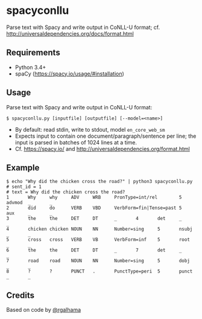 # spacyconllu

Parse text with Spacy and write output in CoNLL-U format;
cf. http://universaldependencies.org/docs/format.html

## Requirements

* Python 3.4+
* spaCy (https://spacy.io/usage/#installation)

## Usage

Parse text with Spacy and write output in CoNLL-U format:

	$ spacyconllu.py [inputfile] [outputfile] [--model=<name>]

- By default: read stdin, write to stdout, model `en_core_web_sm`
- Expects input to contain one document/paragraph/sentence per line;
  the input is parsed in batches of 1024 lines at a time.
- Cf. https://spacy.io/ and http://universaldependencies.org/format.html

## Example

```
$ echo "Why did the chicken cross the road?" | python3 spacyconllu.py
# sent_id = 1
# text = Why did the chicken cross the road?
1       Why     why     ADV     WRB     PronType=int/rel        5       advmod  _       _
2       did     do      VERB    VBD     VerbForm=fin|Tense=past 5       aux     _       _
3       the     the     DET     DT      _       4       det     _       _
4       chicken chicken NOUN    NN      Number=sing     5       nsubj   _       _
5       cross   cross   VERB    VB      VerbForm=inf    5       root    _       _
6       the     the     DET     DT      _       7       det     _       _
7       road    road    NOUN    NN      Number=sing     5       dobj    _       _
8       ?       ?       PUNCT   .       PunctType=peri  5       punct   _       _

```

## Credits

Based on code by [@rgalhama](https://github.com/rgalhama/)
